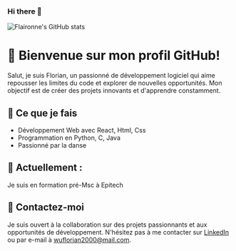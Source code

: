 ### Hi there 👋

![Flaironne's GitHub stats](https://github-readme-stats.vercel.app/api?username=flaironne&show_icons=true&theme=tokyonight)

# 👋 Bienvenue sur mon profil GitHub!



Salut, je suis Florian, un passionné de développement logiciel qui aime repousser les limites du code et explorer de nouvelles opportunités. Mon objectif est de créer des projets innovants et d'apprendre constamment.

## 🚀 Ce que je fais

- Développement Web avec React, Html, Css
- Programmation en Python, C, Java
- Passionné par la danse

## 🌱 Actuellement :

Je suis en formation pré-Msc à Epitech

## 💬 Contactez-moi

Je suis ouvert à la collaboration sur des projets passionnants et aux opportunités de développement. N'hésitez pas à me contacter sur [LinkedIn](https://www.linkedin.com/in/florian-wu-2b6640250/) ou par e-mail à wuflorian2000@mail.com.

<!--
**Flaironne/Flaironne** is a ✨ _special_ ✨ repository because its `README.md` (this file) appears on your GitHub profile.

Here are some ideas to get you started:

- 🔭 I’m currently working on ...
- 🌱 I’m currently learning ...
- 👯 I’m looking to collaborate on ...
- 🤔 I’m looking for help with ...
- 💬 Ask me about ...
- 📫 How to reach me: ...
- 😄 Pronouns: ...
- ⚡ Fun fact: ...
-->
